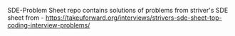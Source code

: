 SDE-Problem Sheet
repo contains solutions of problems from striver's SDE sheet from - https://takeuforward.org/interviews/strivers-sde-sheet-top-coding-interview-problems/

